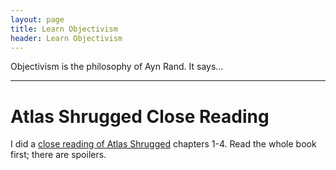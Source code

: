 ```yaml
---
layout: page
title: Learn Objectivism
header: Learn Objectivism
---
```


Objectivism is the philosophy of Ayn Rand. It says...

---

# Atlas Shrugged Close Reading

I did a [close reading of Atlas Shrugged](/atlas-shrugged-chapter-1) chapters 1-4. Read the whole book first; there are spoilers.

